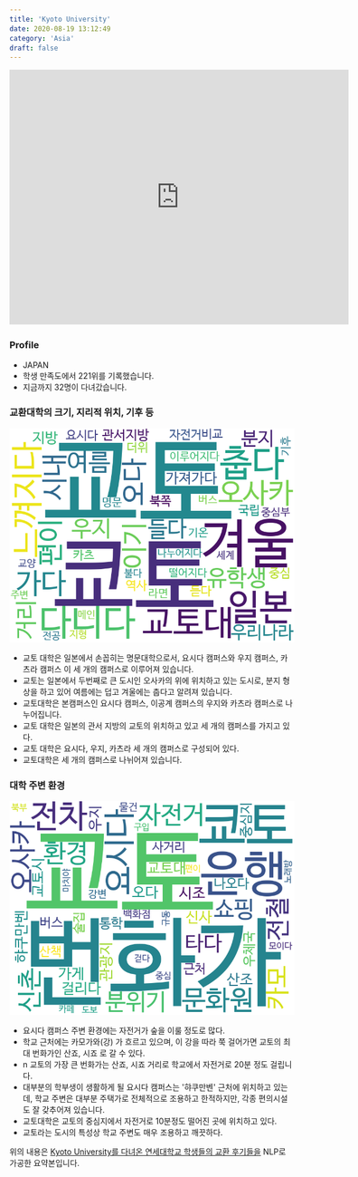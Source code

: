 ```yaml
---
title: 'Kyoto University'
date: 2020-08-19 13:12:49
category: 'Asia'
draft: false
---
```


<iframe
width="600"
height="450"
frameborder="0" style="border:0"
src="https://www.google.com/maps/embed/v1/place?key=AIzaSyC9e1AME-pVmWC4hBpFdu5S4dKzyepa3HQ&q=Kyoto+University&center=35.026244399999996,135.7808218&zoom=14" allowfullscreen>
</iframe>

### Profile

* JAPAN
* 학생 만족도에서 221위를 기록했습니다.
* 지금까지 32명이 다녀갔습니다. 

### 교환대학의 크기, 지리적 위치, 기후 등

![gen_info-WordCloud](../univ_wordclouds_okt/gen_info/JP000013_gen_info_okt.png)

* 교토 대학은 일본에서 손꼽히는 명문대학으로서, 요시다 캠퍼스와 우지 캠퍼스, 카츠라 캠퍼스 이 세 개의 캠퍼스로 이루어져 있습니다.
* 교토는 일본에서 두번째로 큰 도시인 오사카의 위에 위치하고 있는 도시로, 분지 형상을 하고 있어 여름에는 덥고 겨울에는 춥다고 알려져 있습니다.
* 교토대학은 본캠퍼스인 요시다 캠퍼스, 이공계 캠퍼스의 우지와 카츠라 캠퍼스로 나누어집니다.
* 교토 대학은 일본의 관서 지방의 교토의 위치하고 있고 세 개의 캠퍼스를 가지고 있다.
* 교토 대학은 요시다, 우지, 카츠라 세 개의 캠퍼스로 구성되어 있다.
* 교토대학은 세 개의 캠퍼스로 나뉘어져 있습니다.


### 대학 주변 환경

![env_info-WordCloud](../univ_wordclouds_okt/env_info/JP000013_env_info_okt.png)

* 요시다 캠퍼스 주변 환경에는 자전거가 숲을 이룰 정도로 많다.
* 학교 근처에는 카모가와(강) 가 흐르고 있으며, 이 강을 따라 쭉 걸어가면 교토의 최대 번화가인 산죠, 시죠 로 갈 수 있다.
* n 교토의 가장 큰 번화가는 산죠, 시죠 거리로 학교에서 자전거로 20분 정도 걸립니다.
* 대부분의 학부생이 생활하게 될 요시다 캠퍼스는 '햐쿠만벤' 근처에 위치하고 있는데, 학교 주변은 대부분 주택가로 전체적으로 조용하고 한적하지만, 각종 편의시설도 잘 갖추어져 있습니다.
* 교토대학은 교토의 중심지에서 자전거로 10분정도 떨어진 곳에 위치하고 있다.
* 교토라는 도시의 특성상 학교 주변도 매우 조용하고 깨끗하다.


위의 내용은 [Kyoto University를 다녀온 연세대학교 학생들의 교환 후기들을](http://oia.yonsei.ac.kr/partner/expReport.asp?ucode=JP000013&bgbn=A) NLP로 가공한 요약본입니다. 
